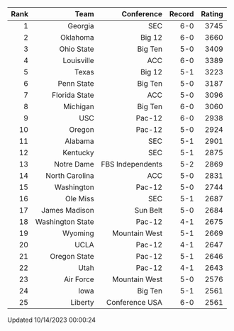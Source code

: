 | Rank  | Team                 | Conference           | Record   | Rating |
| ---:  | ---:                 | ---:                 | ---:     | ---:   |
| 1     | Georgia              | SEC                  | 6-0      | 3745   |
| 2     | Oklahoma             | Big 12               | 6-0      | 3660   |
| 3     | Ohio State           | Big Ten              | 5-0      | 3409   |
| 4     | Louisville           | ACC                  | 6-0      | 3389   |
| 5     | Texas                | Big 12               | 5-1      | 3223   |
| 6     | Penn State           | Big Ten              | 5-0      | 3187   |
| 7     | Florida State        | ACC                  | 5-0      | 3096   |
| 8     | Michigan             | Big Ten              | 6-0      | 3060   |
| 9     | USC                  | Pac-12               | 6-0      | 2938   |
| 10    | Oregon               | Pac-12               | 5-0      | 2924   |
| 11    | Alabama              | SEC                  | 5-1      | 2901   |
| 12    | Kentucky             | SEC                  | 5-1      | 2875   |
| 13    | Notre Dame           | FBS Independents     | 5-2      | 2869   |
| 14    | North Carolina       | ACC                  | 5-0      | 2831   |
| 15    | Washington           | Pac-12               | 5-0      | 2744   |
| 16    | Ole Miss             | SEC                  | 5-1      | 2687   |
| 17    | James Madison        | Sun Belt             | 5-0      | 2684   |
| 18    | Washington State     | Pac-12               | 4-1      | 2675   |
| 19    | Wyoming              | Mountain West        | 5-1      | 2669   |
| 20    | UCLA                 | Pac-12               | 4-1      | 2647   |
| 21    | Oregon State         | Pac-12               | 5-1      | 2646   |
| 22    | Utah                 | Pac-12               | 4-1      | 2643   |
| 23    | Air Force            | Mountain West        | 5-0      | 2576   |
| 24    | Iowa                 | Big Ten              | 5-1      | 2561   |
| 25    | Liberty              | Conference USA       | 6-0      | 2561   |

Updated 10/14/2023 00:00:24
